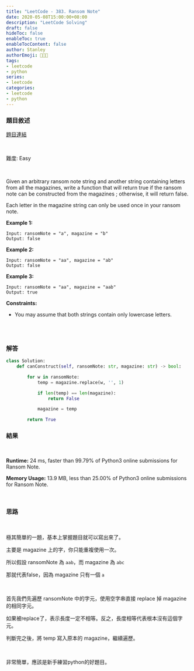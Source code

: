 ```yaml
---
title: "LeetCode - 383. Ransom Note"
date: 2020-05-08T15:00:00+08:00
description: "LeetCode Solving"
draft: false
hideToc: false
enableToc: true
enableTocContent: false
author: Stanley
authorEmoji: 👨🏻‍💻
tags:
- leetcode
- python
series:
- leetcode
categories:
- leetcode
- python
---
```


### 題目敘述

[題目連結](https://leetcode.com/problems/ransom-note/)

<br/>

難度: Easy

<br/>

Given an arbitrary ransom note string and another string containing letters from all the magazines, write a function that will return true if the ransom note can be constructed from the magazines ; otherwise, it will return false.

Each letter in the magazine string can only be used once in your ransom note.

**Example 1:**
```
Input: ransomNote = "a", magazine = "b"
Output: false
```

**Example 2:**
```
Input: ransomNote = "aa", magazine = "ab"
Output: false
```

**Example 3:**
```
Input: ransomNote = "aa", magazine = "aab"
Output: true
```

**Constraints:**

- You may assume that both strings contain only lowercase letters.

<br/><br/>

### 解答

```Python
class Solution:
    def canConstruct(self, ransomNote: str, magazine: str) -> bool:

        for w in ransomNote:
            temp = magazine.replace(w, '', 1)           

            if len(temp) == len(magazine):
                return False          

            magazine = temp

        return True
```

### 結果
<br/>

**Runtime:** 24 ms, faster than 99.79% of Python3 online submissions for Ransom Note.

**Memory Usage:** 13.9 MB, less than 25.00% of Python3 online submissions for Ransom Note.

<br/>

### 思路
<br/>

極其簡單的一題，基本上掌握題目就可以寫出來了。

主要是 magazine 上的字，你只能重複使用一次。

所以假設 ransomNote 為 ```aab```，而 magazine 為 ```abc```

那就代表false，因為 magazine 只有一個 ```a```

<br/>

首先我們先遍歷 ransomNote 中的字元，使用空字串直接 replace 掉 magazine 的相同字元。

如果被replace了，表示長度一定不相等。反之，長度相等代表根本沒有這個字元。

判斷完之後，將 temp 寫入原本的 magazine，繼續遍歷。

<br/>

非常簡單，應該是新手練習python的好題目。
